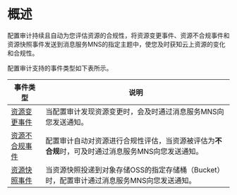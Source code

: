 # 概述

配置审计持续且自动为您评估资源的合规性，将资源变更事件、资源不合规事件和资源快照事件发送到消息服务MNS的指定主题中，使您及时获知云上资源的变化和合规性。

配置审计支持的事件类型如下表所示。

|事件类型|说明|
|----|--|
|[资源变更事件](/cn.zh-CN/资源事件/事件类型/资源变更事件.md)|当配置审计发现资源变更时，会及时通过消息服务MNS向您发送通知。|
|[资源不合规事件](/cn.zh-CN/资源事件/事件类型/资源不合规事件.md)|配置审计自动对资源进行合规性评估，当资源被评估为**不合规**时，可及时通过消息服务MNS向您发送通知。|
|[资源快照事件](/cn.zh-CN/资源事件/事件类型/资源快照事件.md)|当资源快照投递到对象存储OSS的指定存储桶（Bucket）时，配置审计通过消息服务MNS向您发送通知。|

